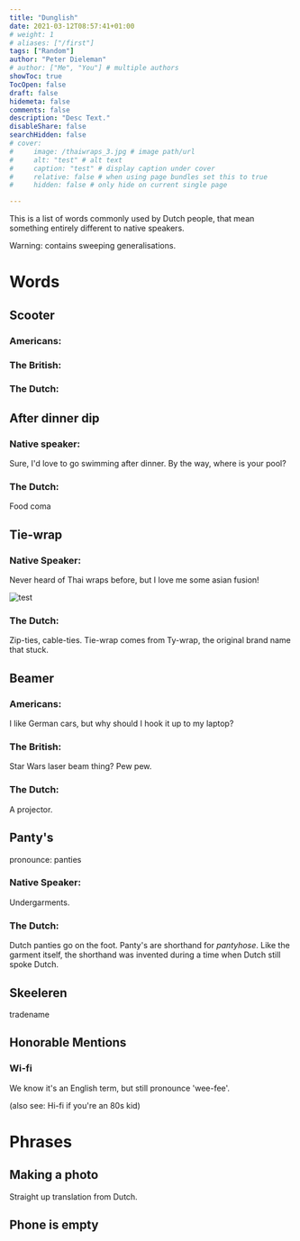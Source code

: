 ```yaml
---
title: "Dunglish"
date: 2021-03-12T08:57:41+01:00
# weight: 1
# aliases: ["/first"]
tags: ["Random"]
author: "Peter Dieleman"
# author: ["Me", "You"] # multiple authors
showToc: true
TocOpen: false
draft: false
hidemeta: false
comments: false
description: "Desc Text."
disableShare: false
searchHidden: false
# cover:
#     image: /thaiwraps_3.jpg # image path/url
#     alt: "test" # alt text
#     caption: "test" # display caption under cover
#     relative: false # when using page bundles set this to true
#     hidden: false # only hide on current single page

---
```



This is a list of words commonly used by Dutch people,
that mean something entirely different to native speakers.

Warning: contains sweeping generalisations.

# Words 

## Scooter

### Americans: 

### The British:

### The Dutch:

## After dinner dip

### Native speaker: 

Sure, I'd love to go swimming after dinner. 
By the way, where is your pool?

### The Dutch:

Food coma
## Tie-wrap

### Native Speaker:

Never heard of Thai wraps before, 
but I love me some asian fusion! 

![test](/thaiwraps_3.jpg#center)

### The Dutch:

Zip-ties, cable-ties. 
Tie-wrap comes from Ty-wrap, 
the original brand name that stuck.

## Beamer

### Americans: 

I like German cars, 
but why should I hook it up to my laptop?

### The British: 

Star Wars laser beam thing? Pew pew.
### The Dutch: 

A projector.
##  Panty's 

pronounce: panties
### Native Speaker: 

Undergarments.

### The Dutch:

Dutch panties go on the foot. 
Panty's are shorthand for _pantyhose_.
Like the garment itself, the shorthand was invented during a time when Dutch still spoke Dutch.


## Skeeleren

tradename

## Honorable Mentions

### Wi-fi

We know it's an English term, but still pronounce 'wee-fee'.

(also see: Hi-fi if you're an 80s kid)

# Phrases

## Making a photo

Straight up translation from Dutch.

## Phone is empty


